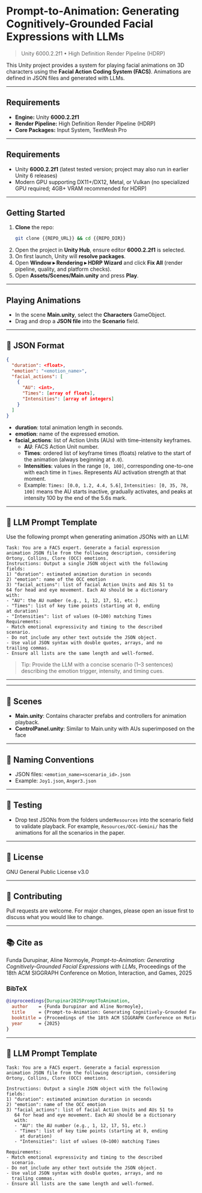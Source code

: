 # Prompt-to-Animation: Generating Cognitively-Grounded Facial Expressions with LLMs

> Unity 6000.2.2f1 • High Definition Render Pipeline (HDRP)

This Unity project provides a system for playing facial animations on 3D characters using the **Facial Action Coding System (FACS)**. Animations are defined in JSON files and generated with LLMs.

---

## &#x20;Requirements

- **Engine:** Unity **6000.2.2f1**
- **Render Pipeline:** High Definition Render Pipeline (HDRP)
- **Core Packages:** Input System, TextMesh Pro



---

## Requirements

- Unity **6000.2.2f1** (latest tested version; project may also run in earlier Unity 6 releases)
- Modern GPU supporting DX11+/DX12, Metal, or Vulkan (no specialized GPU required; 4GB+ VRAM recommended for HDRP)

---

## Getting Started

1. **Clone** the repo:
   ```bash
   git clone {{REPO_URL}} && cd {{REPO_DIR}}
   ```
2. Open the project in **Unity Hub**, ensure editor **6000.2.2f1** is selected.
3. On first launch, Unity will **resolve packages**.
4. Open **Window ▸ Rendering ▸ HDRP Wizard** and click **Fix All** (render pipeline, quality, and platform checks).
5. Open **Assets/Scenes/Main.unity** and press **Play**.

---

## Playing Animations

- In the scene **Main.unity**, select the **Characters** GameObject.
- Drag and drop a **JSON file** into the **Scenario** field.

---

## 📄 JSON Format

```json
{
  "duration": <float>,
  "emotion": "<emotion_name>",
  "facial_actions": [
    {
      "AU": <int>,
      "Times": [array of floats],
      "Intensities": [array of integers]
    }
  ]
}
```

- **duration**: total animation length in seconds.
- **emotion**: name of the expressed emotion.
- **facial\_actions**: list of Action Units (AUs) with time–intensity keyframes.
  - **AU**: FACS Action Unit number.
  - **Times**: ordered list of keyframe times (floats) relative to the start of the animation (always beginning at `0.0`).
  - **Intensities**: values in the range `[0, 100]`, corresponding one-to-one with each time in `Times`. Represents AU activation strength at that moment.
  - Example: `Times: [0.0, 1.2, 4.4, 5.6]`, `Intensities: [0, 35, 78, 100]` means the AU starts inactive, gradually activates, and peaks at intensity 100 by the end of the 5.6s mark.

---

## 🧠 LLM Prompt Template

Use the following prompt when generating animation JSONs with an LLM:

```text
Task: You are a FACS expert. Generate a facial expression
animation JSON file from the following description, considering
Ortony, Collins, Clore (OCC) emotions.
Instructions: Output a single JSON object with the following
fields:
1) "duration": estimated animation duration in seconds
2) "emotion": name of the OCC emotion
3) "facial_actions": list of facial Action Units and AUs 51 to
64 for head and eye movement. Each AU should be a dictionary
with:
- "AU": the AU number (e.g., 1, 12, 17, 51, etc.)
- "Times": list of key time points (starting at 0, ending
at duration)
- "Intensities": list of values (0–100) matching Times
Requirements:
- Match emotional expressivity and timing to the described
scenario.
- Do not include any other text outside the JSON object.
- Use valid JSON syntax with double quotes, arrays, and no
trailing commas.
- Ensure all lists are the same length and well-formed.
```

> Tip: Provide the LLM with a concise scenario (1–3 sentences) describing the emotion trigger, intensity, and timing cues.

---

---

## 🧭 Scenes&#x20;

- **Main.unity**: Contains character prefabs and controllers for animation playback.
- &#x20;**ControlPanel.unity**: Similar to Main.unity with  AUs superimposed on the face

---

## 🧩 Naming Conventions

- JSON files: `<emotion_name><scenario_id>.json`
- Example: `Joy1.json`, `Anger3.json`

---

## 🧪 Testing

- Drop test JSONs from the folders under`Resources` into the scenario field to validate playback. For example,  `Resources/OCC-Gemini/` has the animations for all the scenarios in the paper.

---

## 📜 License

GNU General Public License v3.0 

---

## 🤝 Contributing

Pull requests are welcome. For major changes, please open an issue first to discuss what you would like to change.

---

## 📚 Cite as

Funda Durupinar, Aline Normoyle, *Prompt-to-Animation: Generating Cognitively-Grounded Facial Expressions with LLMs*, Proceedings of the 18th ACM SIGGRAPH Conference on Motion, Interaction, and Games, 2025

### BibTeX

```bibtex
@inproceedings{Durupinar2025PromptToAnimation,
  author    = {Funda Durupinar and Aline Normoyle},
  title     = {Prompt-to-Animation: Generating Cognitively-Grounded Facial Expressions with LLMs},
  booktitle = {Proceedings of the 18th ACM SIGGRAPH Conference on Motion, Interaction, and Games},
  year      = {2025}
}
```

---

## 🧾 LLM Prompt Template

```
Task: You are a FACS expert. Generate a facial expression
animation JSON file from the following description, considering
Ortony, Collins, Clore (OCC) emotions.

Instructions: Output a single JSON object with the following
fields:
1) "duration": estimated animation duration in seconds
2) "emotion": name of the OCC emotion
3) "facial_actions": list of facial Action Units and AUs 51 to
   64 for head and eye movement. Each AU should be a dictionary
   with:
   - "AU": the AU number (e.g., 1, 12, 17, 51, etc.)
   - "Times": list of key time points (starting at 0, ending
     at duration)
   - "Intensities": list of values (0–100) matching Times

Requirements:
- Match emotional expressivity and timing to the described
  scenario.
- Do not include any other text outside the JSON object.
- Use valid JSON syntax with double quotes, arrays, and no
  trailing commas.
- Ensure all lists are the same length and well-formed.
```


